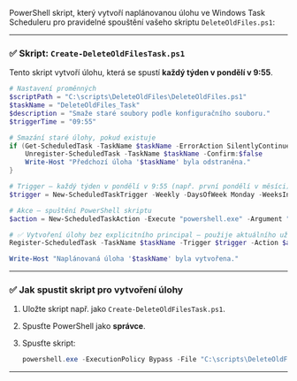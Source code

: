 PowerShell skript, který vytvoří naplánovanou úlohu ve Windows Task Scheduleru pro pravidelné spouštění vašeho skriptu `DeleteOldFiles.ps1`:

---

### ✅ **Skript: `Create-DeleteOldFilesTask.ps1`**

Tento skript vytvoří úlohu, která se spustí **každý týden v pondělí v 9:55**.

```powershell
# Nastavení proměnných
$scriptPath = "C:\scripts\DeleteOldFiles\DeleteOldFiles.ps1"
$taskName = "DeleteOldFiles_Task"
$description = "Smaže staré soubory podle konfiguračního souboru."
$triggerTime = "09:55"

# Smazání staré úlohy, pokud existuje
if (Get-ScheduledTask -TaskName $taskName -ErrorAction SilentlyContinue) {
    Unregister-ScheduledTask -TaskName $taskName -Confirm:$false
    Write-Host "Předchozí úloha '$taskName' byla odstraněna."
}

# Trigger – každý týden v pondělí v 9:55 (např. první pondělí v měsíci)
$trigger = New-ScheduledTaskTrigger -Weekly -DaysOfWeek Monday -WeeksInterval 1 -At $triggerTime

# Akce – spuštění PowerShell skriptu
$action = New-ScheduledTaskAction -Execute "powershell.exe" -Argument "-ExecutionPolicy Bypass -File `"$scriptPath`""

# ✅ Vytvoření úlohy bez explicitního principal – použije aktuálního uživatele
Register-ScheduledTask -TaskName $taskName -Trigger $trigger -Action $action -Description $description -Force

Write-Host "Naplánovaná úloha '$taskName' byla vytvořena."

```

---

### ✅ **Jak spustit skript pro vytvoření úlohy**

1. Uložte skript např. jako `Create-DeleteOldFilesTask.ps1`.
2. Spusťte PowerShell jako **správce**.
3. Spusťte skript:

   ```powershell
   powershell.exe -ExecutionPolicy Bypass -File "C:\scripts\DeleteOldFiles\Create-DeleteOldFilesTask.ps1"
   ```

---

